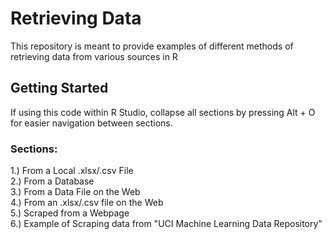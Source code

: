 # Retrieving Data

This repository is meant to provide examples of different methods of retrieving data from various sources in R 

## Getting Started

If using this code within R Studio, collapse all sections by pressing Alt + O for easier navigation between sections.  

### Sections:

1.) From a Local .xlsx/.csv File  
2.) From a Database  
3.) From a Data File on the Web  
4.) From an .xlsx/.csv file on the Web  
5.) Scraped from a Webpage  
6.) Example of Scraping data from "UCI Machine Learning Data Repository"  
